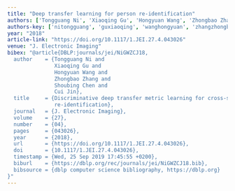 ```yaml
---
title: "Deep transfer learning for person re-identification"
authors: ['Tongguang Ni', 'Xiaoqing Gu', 'Hongyuan Wang', 'Zhongbao Zhang', 'Shoubing Chen', 'Cui Jin']
authors-key: ['nitongguang', 'guxiaoqing', 'wanghongyuan', 'zhangzhongbao', 'chenshoubing', 'jincui']
year: "2018"
article-link: "https://doi.org/10.1117/1.JEI.27.4.043026"
venue: "J. Electronic Imaging"
bibex: "@article{DBLP:journals/jei/NiGWZCJ18,
  author    = {Tongguang Ni and
               Xiaoqing Gu and
               Hongyuan Wang and
               Zhongbao Zhang and
               Shoubing Chen and
               Cui Jin},
  title     = {Discriminative deep transfer metric learning for cross-scenario person
               re-identification},
  journal   = {J. Electronic Imaging},
  volume    = {27},
  number    = {04},
  pages     = {043026},
  year      = {2018},
  url       = {https://doi.org/10.1117/1.JEI.27.4.043026},
  doi       = {10.1117/1.JEI.27.4.043026},
  timestamp = {Wed, 25 Sep 2019 17:45:55 +0200},
  biburl    = {https://dblp.org/rec/journals/jei/NiGWZCJ18.bib},
  bibsource = {dblp computer science bibliography, https://dblp.org}
}"
---
```

